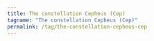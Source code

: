 ```yaml
---
title: The constellation Cepheus (Cep)
tagname: "The constellation Cepheus (Cep)"
permalink: /tag/the-constellation-cepheus-cep
---
```

